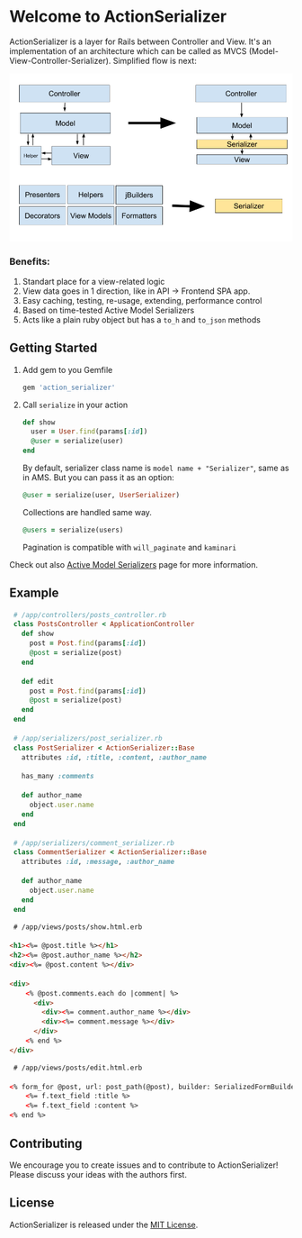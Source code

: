# Welcome to ActionSerializer

ActionSerializer is a layer for Rails between Controller and View. 
It's an implementation of an architecture which can be called as MVCS (Model-View-Controller-Serializer).
Simplified flow is next:

![mvcs](/doc/mvc-to-mvcs.png)

### Benefits:
1. Standart place for a view-related logic
2. View data goes in 1 direction, like in API -> Frontend SPA app.
3. Easy caching, testing, re-usage, extending, performance control
4. Based on time-tested Active Model Serializers
5. Acts like a plain ruby object but has a `to_h` and `to_json` methods


## Getting Started

1. Add gem to you Gemfile
    
    ```ruby
    gem 'action_serializer'
    ```
 
2. Call `serialize` in your action
    
    ```ruby
    def show  
      user = User.find(params[:id])
      @user = serialize(user)
    end  
    ```
   By default, serializer class name is `model name + "Serializer"`, same as in AMS. But you can pass it as an option:
   
   ```ruby
   @user = serialize(user, UserSerializer)
   ```

   Collections are handled same way.
   
   ```ruby
   @users = serialize(users)
   ```  
        
   Pagination is compatible with `will_paginate` and `kaminari`
       

Check out also [Active Model Serializers](https://github.com/rails-api/active_model_serializers/tree/v0.10.6) page for more information.

## Example

```ruby
 # /app/controllers/posts_controller.rb
 class PostsController < ApplicationController
   def show  
     post = Post.find(params[:id])
     @post = serialize(post)
   end
   
   def edit  
     post = Post.find(params[:id])
     @post = serialize(post)
   end
 end
 
 # /app/serializers/post_serializer.rb
 class PostSerializer < ActionSerializer::Base
   attributes :id, :title, :content, :author_name
     
   has_many :comments
     
   def author_name
     object.user.name
   end
 end 
 
 # /app/serializers/comment_serializer.rb
 class CommentSerializer < ActionSerializer::Base
   attributes :id, :message, :author_name
     
   def author_name
     object.user.name
   end
 end   
```

```html
 # /app/views/posts/show.html.erb

<h1><%= @post.title %></h1>
<h2><%= @post.author_name %></h2>
<div><%= @post.content %></div>

<div>
    <% @post.comments.each do |comment| %>
      <div>
        <div><%= comment.author_name %></div>
        <div><%= comment.message %></div>
      </div>  
    <% end %>
</div>
```

```html
 # /app/views/posts/edit.html.erb

<% form_for @post, url: post_path(@post), builder: SerializedFormBuilder do |f| %>
    <%= f.text_field :title %>
    <%= f.text_field :content %>
<% end %>
```

## Contributing

We encourage you to create issues and to contribute to ActionSerializer! Please discuss your ideas with the authors first.


## License

ActionSerializer is released under the [MIT License](http://www.opensource.org/licenses/MIT).